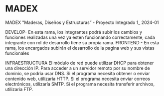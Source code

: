 # MADEX
MADEX  "Maderas, Diseños y Estructuras” - Proyecto Integrado 1_ 2024-01


DEVELOP- En esta rama, los integrantes podrá subir los cambios y funciones realizadas una vez ya esten funcionando correctamente, cada integrante con rol de desarrollo tiene su propia rama.
FRONTEND - En esta rama, los encargados subirán el desarrollo de la pagina web y sus vistas funcionales


INFRAESTRUCTURA
El módulo de red puede utilizar DHCP para obtener una dirección IP.
Para acceder a un servidor remoto por su nombre de dominio, se podría usar DNS.
Si el programa necesita obtener o enviar contenido web, utilizaría HTTP.
Si el programa necesita enviar correos electrónicos, utilizaría SMTP.
Si el programa necesita transferir archivos, utilizaría FTP.
